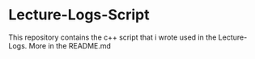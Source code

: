 # Lecture-Logs-Script
This repository contains the c++ script that i wrote used in the Lecture-Logs. More in the README.md

